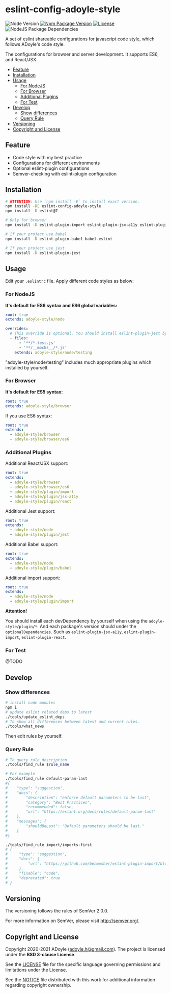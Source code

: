 # eslint-config-adoyle-style
![Node Version][Node Version Image]
[![Npm Package Version][Npm Package Version Image]][Npm Package Version LINK]
[![License][License Image]][License LINK]
![NodeJS Package Dependencies][NodeJS Package Dependencies Link]

A set of eslint shareable configurations for javascript code style, which follows ADoyle's code style.

The configurations for browser and server development. It supports ES6, and React/JSX.

<!-- MarkdownTOC GFM -->

- [Feature](#feature)
- [Installation](#installation)
- [Usage](#usage)
    - [For NodeJS](#for-nodejs)
    - [For Browser](#for-browser)
    - [Additional Plugins](#additional-plugins)
    - [For Test](#for-test)
- [Develop](#develop)
    - [Show differences](#show-differences)
    - [Query Rule](#query-rule)
- [Versioning](#versioning)
- [Copyright and License](#copyright-and-license)

<!-- /MarkdownTOC -->

## Feature

- Code style with my best practice
- Configurations for different environments
- Optional eslint-plugin configurations
- Semver-checking with eslint-plugin configuration

## Installation

```sh
# ATTENTION: Use `npm install -E` to install exact version.
npm install -DE eslint-config-adoyle-style
npm install -D eslint@7

# Only for browser
npm install -D eslint-plugin-import eslint-plugin-jsx-a11y eslint-plugin-react

# If your project use babel
npm install -D eslint-plugin-babel babel-eslint

# If your project use jest
npm install -D eslint-plugin-jest
```

## Usage

Edit your `.eslintrc` file. Apply different code styles as below:

### For NodeJS

**It's default for ES6 syntax and ES6 global variables:**

```yaml
root: true
extends: adoyle-style/node

overrides:
  # This override is optional. You should install eslint-plugin-jest by yourself.
  - files:
      - '**/*.test.js'
      - '**/__mocks__/*.js'
    extends: adoyle-style/node/testing
```

"adoyle-style/node/testing" includes much appropriate plugins which installed by yourself.

### For Browser

**It's default for ES5 syntax:**

```yaml
root: true
extends: adoyle-style/browser
```

If you use ES6 syntax:

```yaml
root: true
extends:
  - adoyle-style/browser
  - adoyle-style/browser/es6
```

### Additional Plugins

Additional React/JSX support:

```yaml
root: true
extends:
  - adoyle-style/browser
  - adoyle-style/browser/es6
  - adoyle-style/plugin/import
  - adoyle-style/plugin/jsx-a11y
  - adoyle-style/plugin/react
```

Additional Jest support:

```yaml
root: true
extends:
  - adoyle-style/node
  - adoyle-style/plugin/jest
```

Additional Babel support:

```yaml
root: true
extends:
  - adoyle-style/node
  - adoyle-style/plugin/babel
```

Additional import support:

```yaml
root: true
extends:
  - adoyle-style/node
  - adoyle-style/plugin/import
```

**Attention!**

You should install each devDependency by yourself when using the `adoyle-style/plugin/*`. And each package's version should under the `optionalDependencies`. Such as `eslint-plugin-jsx-a11y`, `eslint-plugin-import`, `eslint-plugin-react`.

### For Test

@TODO

## Develop

### Show differences

```sh
# install node modules
npm i
# update eslint related deps to latest
./tools/update_eslint_deps
# To show all differences between latest and current rules.
./tools/what_news
```

Then edit rules by yourself.

### Query Rule

```sh
# To query rule description
./tools/find_rule $rule_name

# For example
./tools/find_rule default-param-last
#{
#    "type": "suggestion",
#    "docs": {
#        "description": "enforce default parameters to be last",
#        "category": "Best Practices",
#        "recommended": false,
#        "url": "https://eslint.org/docs/rules/default-param-last"
#    },
#    "messages": {
#        "shouldBeLast": "Default parameters should be last."
#    }
#}

./tools/find_rule import/imports-first
# {
#     "type": "suggestion",
#     "docs": {
#         "url": "https://github.com/benmosher/eslint-plugin-import/blob/7b25c1cb95ee18acc1531002fd343e1e6031f9ed/docs/rules/imports-first.md"
#     },
#     "fixable": "code",
#     "deprecated": true
# }
```

## Versioning

The versioning follows the rules of SemVer 2.0.0.

For more information on SemVer, please visit http://semver.org/.

## Copyright and License

Copyright 2020-2021 ADoyle (adoyle.h@gmail.com). The project is licensed under the **BSD 3-clause License**.

See the [LICENSE][] file for the specific language governing permissions and limitations under the License.

See the [NOTICE][] file distributed with this work for additional information regarding copyright ownership.


<!-- Links -->

[LICENSE]: ./LICENSE
[NOTICE]: ./NOTICE


<!-- links -->

[Node Version Image]: https://img.shields.io/node/v/eslint-config-adoyle-style.svg
[Npm Package Version Image]: https://img.shields.io/npm/v/eslint-config-adoyle-style.svg
[Npm Package Version LINK]: https://www.npmjs.com/package/eslint-config-adoyle-style
[License Image]: https://img.shields.io/npm/l/eslint-config-adoyle-style.svg
[License LINK]: https://github.com/adoyle-h/eslint-config-adoyle-style/blob/master/LICENSE
[NodeJS Package Dependencies Link]: https://david-dm.org/adoyle-h/eslint-config-adoyle-style.svg
